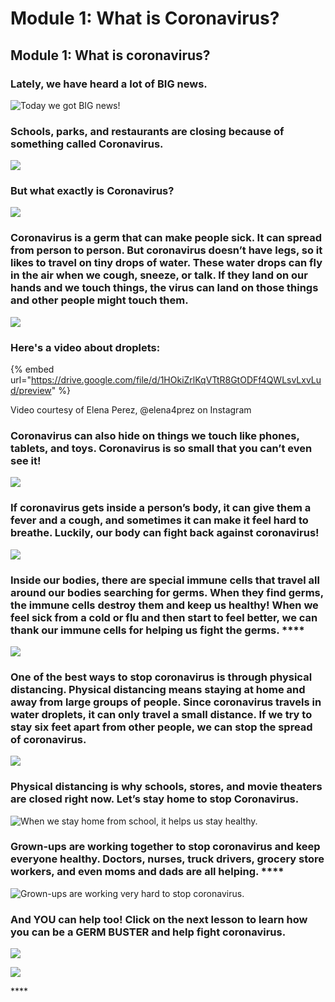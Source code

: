# Module 1: What is Coronavirus?

## **Module 1: What is coronavirus?** 

### **Lately, we have heard a lot of BIG news.**  

![Today we got BIG news!](../.gitbook/assets/image%20%285%29.png)

### **Schools, parks, and restaurants are closing because of something called Coronavirus.** 

![](https://lh5.googleusercontent.com/0E_tOL3pD5uBAm7Ybiu5-PJntgMXS_mSHPnthMV-KEO-Q39tp13d0-_WNHNUpH0gVWT8dPmcUhkh6fFm1Cemd0-p4lgfmI4oNa8t81BvE-iK4bK5PPIw9DksERvUg70gqocRzwNx)

###  **But what exactly is Coronavirus?**

![](../.gitbook/assets/confused.png)

### Coronavirus is a germ that can make people sick. It can spread from person to person. But coronavirus doesn’t have legs, so it likes to travel on tiny drops of water. These water drops can fly in the air when we cough, sneeze, or talk. **If they land on our hands and we touch things, the virus can land on those things and other people might touch them.**

![](../.gitbook/assets/sneeze.png)

### **Here's a video about droplets:**

{% embed url="https://drive.google.com/file/d/1HOkiZrlKqVTtR8GtODFf4QWLsvLxvLud/preview" %}

Video courtesy of Elena Perez, @elena4prez on Instagram

### Coronavirus can also hide on things we touch like phones, tablets, and toys. Coronavirus is so small that you can’t even see it!

![](../.gitbook/assets/doorknob.png)

### If coronavirus gets inside a person’s body, it can give them a fever and a cough, and sometimes it can make it feel hard to breathe. Luckily, our body can fight back against coronavirus!

![](../.gitbook/assets/thermometer-covid.png)

### Inside our bodies, there are special immune cells that travel all around our bodies searching for germs. When they find germs, the immune cells destroy them and keep us healthy! When we feel sick from a cold or flu and then start to feel better, we can thank our immune cells for helping us fight the germs.  ****

![](https://lh5.googleusercontent.com/AirjtostSGN0g7n0DH1qLPlPa0RS1JNPUwOcIJjHHqY-Kjc7LL1fIBkAePb5fAUHRscbPa1lWS7iLdiOwNAdKNNdEw6FNAlsSyjPonrq-YLEQWZUU77-quSvvn-HOLuHXikPh3SY)

### One of the best ways to stop coronavirus is through physical distancing. Physical distancing means staying at home and away from large groups of people. Since coronavirus travels in water droplets, it can only travel a small distance. If we try to stay six feet apart from other people, we can stop the spread of coronavirus.

![](../.gitbook/assets/6ft.png)

### Physical distancing is why schools, stores, and movie theaters are closed right now. Let’s stay home to stop Coronavirus. 

![When we stay home from school, it helps us stay healthy.](../.gitbook/assets/image.png)

### Grown-ups are working together to stop coronavirus and keep everyone healthy. Doctors, nurses, truck drivers, grocery store workers, and even moms and dads are all helping.  ****

![Grown-ups are working very hard to stop coronavirus.](../.gitbook/assets/image%20%286%29.png)

### **And YOU can help too! Click on the next lesson to learn how you can be a GERM BUSTER and help fight coronavirus.** 

![](../.gitbook/assets/germ-buster-1.png)

![](https://lh6.googleusercontent.com/icl9Pt5Oi2shc-0uSPqKAmkW9MvAr9XZcC_AxqMjx99E3vmh7QXj0SgMnkPcWn8X_1qBPRninp6WH76pTHhza-jUplVsN-6ZcQT9_yoWr5eqFbtYCbFZamELuc5xoqGCTZKXqVf1)

\*\*\*\*

